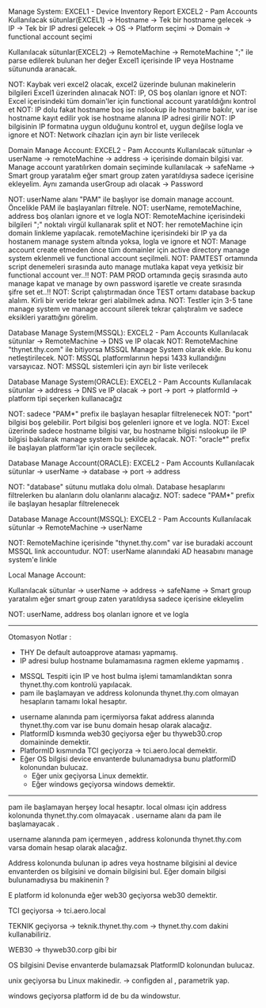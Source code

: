 Manage System:
EXCEL1 - Device Inventory Report
EXCEL2 - Pam Accounts
Kullanılacak sütunlar(EXCEL1)
-> Hostname -> Tek bir hostname gelecek
-> IP -> Tek bir IP adresi gelecek
-> OS -> Platform seçimi
-> Domain -> functional account seçimi
 
Kullanılacak sütunlar(EXCEL2)
-> RemoteMachine -> RemoteMachine ";" ile parse edilerek bulunan her değer Excel1 içerisinde IP veya Hostname sütununda aranacak.
 
NOT: Kaybak veri excel2 olacak, excel2 üzerinde bulunan makinelerin bilgileri Excel1 üzerinden alınacak
NOT: IP, OS boş olanları ignore et
NOT: Excel içerisindeki tüm domain'ler için functional account yaratıldığını kontrol et
NOT: IP dolu fakat hostname boş ise nslookup ile hostname bakılır, var ise hostname kayıt edilir yok ise hostname alanına IP adresi girilir
NOT: IP bilgisinin IP formatına uygun olduğunu kontrol et, uygun değilse logla ve ignore et
NOT: Network cihazları için ayrı bir liste verilecek
 
 
Domain Manage Account:
EXCEL2 - Pam Accounts
Kullanılacak sütunlar
-> userName
-> remoteMachine
-> address -> içerisinde domain bilgisi var. Manage account yaratılırken domain seçiminde kullanılacak
-> safeName -> Smart group yaratalım eğer smart group zaten yaratıldıysa sadece içerisine ekleyelim. Aynı zamanda userGroup adı olacak
-> Password
 
NOT: userName alanı "PAM" ile başlıyor ise domain manage account. Öncelikle PAM ile başlayanları filtrele. 
NOT: userName, remoteMachine, address boş olanları ignore et ve logla
NOT: RemoteMachine içerisindeki bilgileri ";" noktalı virgül kullanarak split et
NOT: her remoteMachine için domain linkleme yapılacak. remoteMachine içerisindeki bir IP ya da hostanem manage system altında yoksa, logla ve ignore et
NOT: Manage account create etmeden önce tüm domainler için active directory manage system eklenmeli ve functional account seçilmeli.
NOT: PAMTEST ortamında script denemeleri sırasında auto manage mutlaka kapat veya yetkisiz bir functional account ver..!!
NOT: PAM PROD ortamında geçiş sırasında auto manage kapat ve manage by own password işaretle ve create sırasında şifre set et..!!
NOT: Script çalıştırmadan önce TEST ortamı database backup alalım. Kirli bir veride tekrar geri alabilmek adına. 
NOT: Testler için 3-5 tane manage system ve manage account silerek tekrar çalıştıralım ve sadece eksikleri yarattığını görelim.
 
 
Database Manage System(MSSQL):
EXCEL2 - Pam Accounts
Kullanılacak sütunlar
-> RemoteMachine  -> DNS ve IP olacak
NOT: RemoteMachine "thynet.thy.com" ile bitiyorsa MSSQL Manage System olarak ekle. Bu konu netleştirilecek.
NOT: MSSQL platformlarının hepsi 1433 kullandığını varsayıcaz. 
NOT: MSSQL sistemleri için ayrı bir liste verilecek
 
Database Manage System(ORACLE):
EXCEL2 - Pam Accounts
Kullanılacak sütunlar
-> address -> DNS ve IP olacak
-> port -> port
-> platformId -> platform tipi seçerken kullanacağız
 
NOT: sadece "PAM*" prefix ile başlayan hesaplar filtrelenecek
NOT: "port" bilgisi boş gelebilir. Port bilgisi boş gelenleri ignore et ve logla.
NOT: Excel üzerinde sadece hostname bilgisi var, bu hostname bilgisi nslookup ile IP bilgisi bakılarak manage system bu şekilde açılacak. 
NOT: "oracle*" prefix ile başlayan platform'lar için oracle seçilecek.
 
 
Database Manage Account(ORACLE):
EXCEL2 - Pam Accounts
Kullanılacak sütunlar
-> userName
-> database
-> port
-> address
 
NOT: "database" sütunu mutlaka dolu olmalı. Database hesaplarını filtrelerken bu alanların dolu olanlarını alacağız.
NOT: sadece "PAM*" prefix ile başlayan hesaplar filtrelenecek
 
 
Database Manage Account(MSSQL):
EXCEL2 - Pam Accounts
Kullanılacak sütunlar
-> RemoteMachine
-> userName
 
NOT: RemoteMachine içerisinde "thynet.thy.com" var ise buradaki account MSSQL link accountudur.
NOT: userName alanındaki AD heasabını manage system'e linkle
 
 
Local  Manage Account:
 
Kullanılacak sütunlar
-> userName
-> address
-> safeName -> Smart group yaratalım eğer smart group zaten yaratıldıysa sadece içerisine ekleyelim
 
NOT: userName, address boş olanları ignore et ve logla



----------------

Otomasyon Notlar : 
- THY De default autoapprove ataması yapmamış. 
- IP adresi bulup hostname bulamamasına ragmen ekleme yapmamış . 
+ MSSQL Tespiti için IP ve host bulma işlemi tamamlandıktan sonra thynet.thy.com kontrolü yapılacak. 
+ pam ile başlamayan ve address kolonunda thynet.thy.com olmayan hesapların tamamı lokal hesaptır. 
- username alanında pam içermiyorsa fakat address alanında thynet.thy.com var ise bunu domain hesap olarak alacağız. 
- PlatformID kısmında web30 geçiyorsa eğer bu thyweb30.crop  domaininde demektir. 
- PlatformID kısmında TCI geçiyorza -> tci.aero.local demektir. 
- Eğer OS bilgisi device envanterde bulunamadıysa bunu platformID kolonundan bulucaz. 
	- Eğer unix geçiyorsa Linux demektir. 
	- Eğer windows geçiyorsa windows demektir. 

---------------


pam ile başlamayan herşey local hesaptır. local olması için address kolonunda thynet.thy.com olmayacak . username alanı da pam ile başlamayacak . 


username alanında pam içermeyen , address kolonunda thynet.thy.com varsa domain hesap olarak alacağız. 



Address kolonunda bulunan ip adres veya hostname  bilgisini al device envanterden os bilgisini ve domain bilgisini bul. 
Eğer domain bilgisi bulunamadıysa bu makinenin ? 

E platform id kolonunda eğer web30 geçiyorsa web30 demektir. 

TCI geçiyorsa -> tci.aero.local

TEKNIK geçiyorsa -> teknik.thynet.thy.com -> thynet.thy.com dakini kullanabiliriz. 

WEB30 -> thyweb30.corp gibi bir 


OS bilgisini Devise envanterde bulamazsak PlatformID kolonundan bulucaz. 

unix geçiyorsa bu Linux makinedir. -> configden al , parametrik yap. 

windows geçiyorsa platform id de bu da windowstur. 
